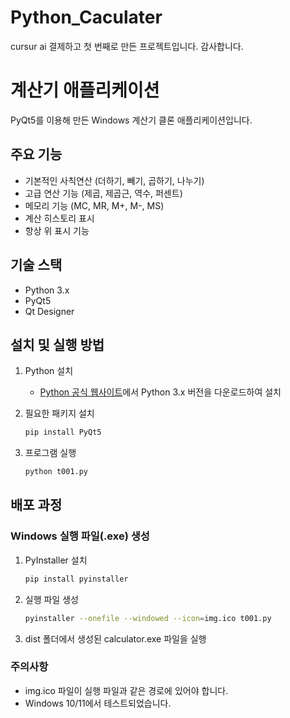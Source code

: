 # Python_Caculater
cursur ai 결제하고 첫 번째로 만든 프로젝트입니다. 감사합니다.

# 계산기 애플리케이션

PyQt5를 이용해 만든 Windows 계산기 클론 애플리케이션입니다.

## 주요 기능

- 기본적인 사칙연산 (더하기, 빼기, 곱하기, 나누기)
- 고급 연산 기능 (제곱, 제곱근, 역수, 퍼센트)
- 메모리 기능 (MC, MR, M+, M-, MS)
- 계산 히스토리 표시
- 항상 위 표시 기능

## 기술 스택

- Python 3.x
- PyQt5
- Qt Designer

## 설치 및 실행 방법

1. Python 설치
   - [Python 공식 웹사이트](https://www.python.org/)에서 Python 3.x 버전을 다운로드하여 설치

2. 필요한 패키지 설치
   ```bash
   pip install PyQt5
   ```

3. 프로그램 실행
   ```bash
   python t001.py
   ```

## 배포 과정

### Windows 실행 파일(.exe) 생성

1. PyInstaller 설치
   ```bash
   pip install pyinstaller
   ```

2. 실행 파일 생성
   ```bash
   pyinstaller --onefile --windowed --icon=img.ico t001.py
   ```

3. dist 폴더에서 생성된 calculator.exe 파일을 실행

### 주의사항
- img.ico 파일이 실행 파일과 같은 경로에 있어야 합니다.
- Windows 10/11에서 테스트되었습니다.


